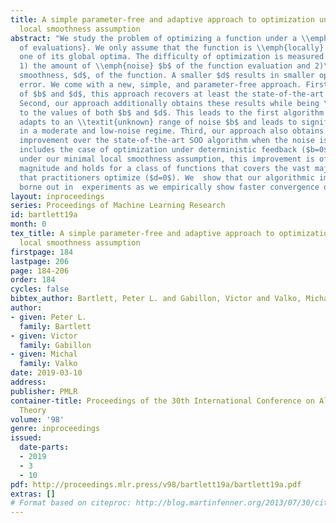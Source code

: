 ```yaml
---
title: A simple parameter-free and adaptive approach to optimization under a minimal
  local smoothness assumption
abstract: "We study the problem of optimizing a function under a \\emph{budgeted number
  of evaluations}. We only assume that the function is \\emph{locally} smooth around
  one of its global optima. The difficulty of optimization is measured in terms of
  1) the amount of \\emph{noise} $b$ of the function evaluation and 2)\tthe local
  smoothness, $d$, of the function. A smaller $d$ results in smaller optimization
  error. We come with a new, simple, and parameter-free approach. First, for all values
  of $b$ and $d$, this approach recovers at least the state-of-the-art regret guarantees.
  Second, our approach additionally obtains these results while being \\textit{agnostic}
  to the values of both $b$ and $d$. This leads to the first algorithm that naturally
  adapts to an \\textit{unknown} range of noise $b$ and leads to significant improvements
  in a moderate and low-noise regime. Third, our approach also obtains a remarkable
  improvement over the state-of-the-art SOO algorithm when the noise is very low which
  includes the case of optimization under deterministic feedback ($b=0$).\tThere,
  under our minimal local smoothness assumption, this improvement is of exponential
  magnitude and holds for a class of functions that covers the vast majority of functions
  that practitioners optimize ($d=0$). We  show that our algorithmic improvement is
  borne out in  experiments as we empirically show faster convergence on common benchmarks."
layout: inproceedings
series: Proceedings of Machine Learning Research
id: bartlett19a
month: 0
tex_title: A simple parameter-free and adaptive approach to optimization under a minimal
  local smoothness assumption
firstpage: 184
lastpage: 206
page: 184-206
order: 184
cycles: false
bibtex_author: Bartlett, Peter L. and Gabillon, Victor and Valko, Michal
author:
- given: Peter L.
  family: Bartlett
- given: Victor
  family: Gabillon
- given: Michal
  family: Valko
date: 2019-03-10
address: 
publisher: PMLR
container-title: Proceedings of the 30th International Conference on Algorithmic Learning
  Theory
volume: '98'
genre: inproceedings
issued:
  date-parts:
  - 2019
  - 3
  - 10
pdf: http://proceedings.mlr.press/v98/bartlett19a/bartlett19a.pdf
extras: []
# Format based on citeproc: http://blog.martinfenner.org/2013/07/30/citeproc-yaml-for-bibliographies/
---
```


